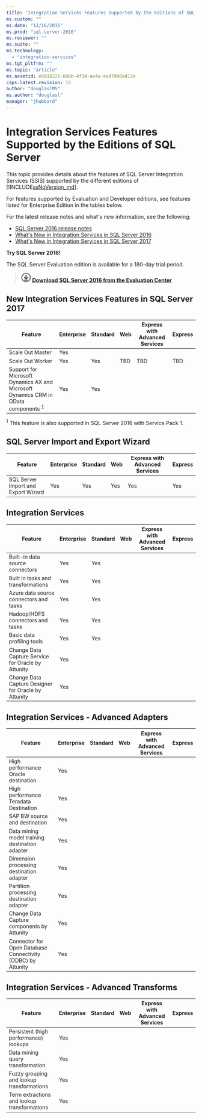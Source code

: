 ```yaml
---
title: "Integration Services Features Supported by the Editions of SQL Server | Microsoft Docs"
ms.custom: ""
ms.date: "12/16/2016"
ms.prod: "sql-server-2016"
ms.reviewer: ""
ms.suite: ""
ms.technology: 
  - "integration-services"
ms.tgt_pltfrm: ""
ms.topic: "article"
ms.assetid: e5018225-68bb-4f34-ae4a-ead79d8ad13a
caps.latest.revision: 15
author: "douglaslMS"
ms.author: "douglasl"
manager: "jhubbard"
---
```

# Integration Services Features Supported by the Editions of SQL Server
 This topic provides details about the features of SQL Server Integration Services (SSIS) supported by the different editions of [!INCLUDE[ssNoVersion_md](../includes/ssnoversion-md.md)].  

For features supported by Evaluation and Developer editions, see features listed for Enterprise Edition in the tables below.
  
For the latest release notes and what's new information, see the following:
-   [SQL Server 2016 release notes](../sql-server/sql-server-2016-release-notes.md)
-   [What's New in Integration Services in SQL Server 2016](../integration-services/what-s-new-in-integration-services-in-sql-server-2016.md)
-   [What's New in Integration Services in SQL Server 2017](../integration-services/what-s-new-in-integration-services-in-sql-server-2017.md)
    
**Try SQL Server 2016!**    

The SQL Server Evaluation edition is available for a 180-day trial period.  
    
> [![Download from Evaluation Center](../analysis-services/media/download.png)](https://www.microsoft.com/en-us/evalcenter/evaluate-sql-server-2016) **[Download SQL Server 2016  from the Evaluation Center](https://www.microsoft.com/en-us/evalcenter/evaluate-sql-server-2016)**    
    
##  <a name="IS"></a>New Integration Services Features in SQL Server 2017
  
|Feature|Enterprise|Standard|Web|Express with Advanced Services|Express|  
|-------------|----------------|--------------|---------|------------------------------------|------------------------|  
|Scale Out Master|Yes|||||
|Scale Out Worker|Yes|Yes|TBD|TBD|TBD|
|Support for Microsoft Dynamics AX and Microsoft Dynamics CRM in OData components <sup>1</sup>|Yes|Yes||||

<sup>1</sup> This feature is also supported in SQL Server 2016 with Service Pack 1.

## <a name="IEWiz"></a> SQL Server Import and Export Wizard

|Feature|Enterprise|Standard|Web|Express with Advanced Services|Express|  
|-------------|----------------|--------------|---------|------------------------------------|------------------------|  
|SQL Server Import and Export Wizard|Yes|Yes|Yes|Yes|Yes|  

##  <a name="IS"></a> Integration Services  
  
|Feature|Enterprise|Standard|Web|Express with Advanced Services|Express|  
|-------------|----------------|--------------|---------|------------------------------------|------------------------|  
|Built-in data source connectors|Yes|Yes|||| 
|Built in tasks and transformations|Yes|Yes||||  
|Azure data source connectors and tasks|Yes|Yes||||  
|Hadoop/HDFS connectors and tasks|Yes|Yes||||  
|Basic data profiling tools|Yes|Yes|||| 
|Change Data Capture Service for Oracle by Attunity|Yes|||||  
|Change Data Capture Designer for Oracle by Attunity|Yes||||| 

##  <a name="ISAA"></a> Integration Services - Advanced Adapters  
  
|Feature|Enterprise|Standard|Web|Express with Advanced Services|Express|  
|-------------|----------------|--------------|---------|------------------------------------|------------------------|  
|High performance Oracle destination|Yes|||||  
|High performance Teradata Destination|Yes|||||  
|SAP BW source and destination|Yes|||||  
|Data mining model training destination adapter|Yes|||||  
|Dimension processing destination adapter|Yes|||||  
|Partition processing destination adapter|Yes|||||  
|Change Data Capture components by Attunity|Yes|||||  
|Connector for Open Database Connectivity (ODBC) by Attunity|Yes|||||  
  
##  <a name="ISAT"></a> Integration Services - Advanced Transforms  
  
|Feature|Enterprise|Standard|Web|Express with Advanced Services|Express|  
|-------------|----------------|--------------|---------|------------------------------------|------------------------|  
|Persistent (high performance) lookups|Yes|||||  
|Data mining query transformation|Yes|||||  
|Fuzzy grouping and lookup transformations|Yes|||||  
|Term extractions and lookup transformations|Yes|||||  

